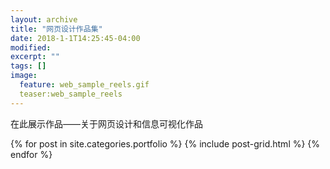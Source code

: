 ```yaml
---
layout: archive
title: "网页设计作品集"
date: 2018-1-1T14:25:45-04:00
modified:
excerpt: ""
tags: []
image: 
  feature: web_sample_reels.gif
  teaser:web_sample_reels
---
```


在此展示作品——关于网页设计和信息可视化作品


<div class="tiles">
{% for post in site.categories.portfolio %}
  {% include post-grid.html %}
{% endfor %}
</div><!-- /.tiles 把所有categories 有 portfolio 的列出来-->
